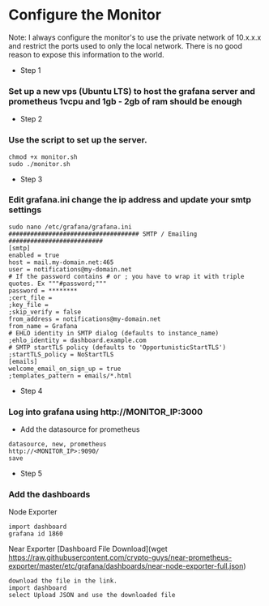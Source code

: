 # Configure the Monitor

Note: I always configure the monitor's to use the private network of 10.x.x.x and restrict the ports used to only the local network. There is no good reason to expose this information to the world.

- Step 1  

### Set up a new vps (Ubuntu LTS) to host the grafana server and prometheus 1vcpu and 1gb - 2gb of ram should be enough

- Step 2  

### Use the script to set up the server. 
```
chmod +x monitor.sh
sudo ./monitor.sh
```

- Step 3

### Edit grafana.ini change the ip address and update your smtp settings
```
sudo nano /etc/grafana/grafana.ini
#################################### SMTP / Emailing ##########################
[smtp]
enabled = true
host = mail.my-domain.net:465
user = notifications@my-domain.net
# If the password contains # or ; you have to wrap it with triple quotes. Ex """#password;"""
password = ********
;cert_file =
;key_file =
;skip_verify = false
from_address = notifications@my-domain.net
from_name = Grafana
# EHLO identity in SMTP dialog (defaults to instance_name)
;ehlo_identity = dashboard.example.com
# SMTP startTLS policy (defaults to 'OpportunisticStartTLS')
;startTLS_policy = NoStartTLS
[emails]
welcome_email_on_sign_up = true
;templates_pattern = emails/*.html
```

- Step 4

### Log into grafana using http://MONITOR_IP:3000    

- Add the datasource for prometheus

```
datasource, new, prometheus
http://<MONITOR_IP>:9090/
save
```

- Step 5 

### Add the dashboards

Node Exporter
```
import dashboard
grafana id 1860
```

Near Exporter [Dashboard File Download](wget https://raw.githubusercontent.com/crypto-guys/near-prometheus-exporter/master/etc/grafana/dashboards/near-node-exporter-full.json)
```
download the file in the link. 
import dashboard
select Upload JSON and use the downloaded file
```
